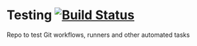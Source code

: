 # Testing     [![Build Status](http://yolo.yeetbox.org:8080/buildStatus/icon?job=new+test%2Fjenkins)](http://yolo.yeetbox.org:8080/job/new%20test/job/jenkins/)
Repo to test Git workflows, runners and other automated tasks

